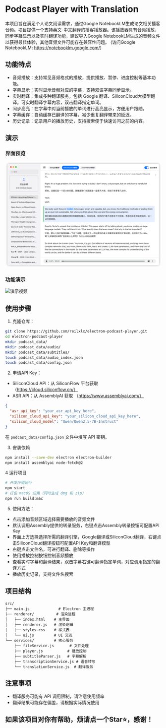 # Podcast Player with Translation

本项目旨在满足个人论文阅读需求，通过Google NotebookLM生成论文相关播客音频。项目提供一个支持英文-中文翻译的播客播放器。该播放器具有音频播放、同步字幕显示以及实时翻译功能，建议导入Google NotebookLM生成的音频文件以获得最佳体验，其他音频文件可能存在兼容性问题。 (访问Google NotebookLM: https://notebooklm.google.com/)

## 功能特点

- 音频播放：支持常见音频格式的播放，提供播放、暂停、进度控制等基本功能。
- 字幕显示：实时显示音频对应的字幕，支持双语字幕同步显示。
- 实时翻译：集成多种翻译服务，包括 Google 翻译、SiliconCloud大模型翻译，可实时翻译字幕内容，双击翻译指定单词。
- 同步高亮：在字幕中对当前播放的单词进行高亮显示，方便用户跟随。
- 字幕缓存：自动缓存已翻译的字幕，减少重复翻译带来的延迟。
- 历史记录：记录用户的播放历史，支持搜索便于快速访问之前的内容。

## 演示

### 界面预览
![播放器界面](./data/demo-pic.png)

### 功能演示
![演示视频](./data/demo-video.gif)

## 使用步骤

1. 克隆仓库： 
```bash
git clone https://github.com/reilxlx/electron-podcast-player.git
cd electron-podcast-player
mkdir podcast_data/
mkdir podcast_data/audio/
mkdir podcast_data/subtitles/
touch podcast_data/audio_index.json
touch podcast_data/config.json
```

2. 申请API Key：
- SiliconCloud API：从 SiliconFlow 平台获取 （https://cloud.siliconflow.cn/）
- ASR API：从 AssemblyAI 获取 （https://www.assemblyai.com/）

```json
{
  "asr_api_key": "your_asr_api_key_here",
  "silicon_cloud_api_key": "your_silicon_cloud_api_key_here",
  "silicon_cloud_model": "Qwen/Qwen2.5-7B-Instruct"
}
```

在 `podcast_data/config.json` 文件中填写 API 密钥。

3. 安装依赖
```bash
npm install --save-dev electron electron-builder
npm install assemblyai node-fetch@2
```

4 运行项目
```bash
# 开发环境运行
npm start
# 打包 macOS 应用（同时生成 dmg 和 zip）
npm run build:mac
```

5. 使用方法：
- 点击添加音频区域选择需要播放的音频文件
- 默认调用Assembly提供的转录服务，右键点击Assembly转录按钮可配置API Key
- 界面上方选择选择所需的翻译引擎，Google翻译或SiliconCloud翻译，右键点击SiliconCloud翻译按钮可配置API Key和翻译模型
- 右键点击文件名，可进行翻译、删除等操作
- 使用播放控制按钮控制音频播放
- 查看实时字幕和翻译结果，双击字幕右键可翻译指定单词，对应调用指定的翻译方式
- 播放历史记录，支持文件名搜索


## 项目结构
```
src/
├── main.js             # Electron 主进程
├── renderer/          # 渲染进程
│   ├── index.html    # 主界面
│   ├── renderer.js   # 渲染逻辑
│   ├── styles.css    # 样式表
│   └── ui.js         # UI 交互
└── services/         # 核心服务
    ├── fileService.js       # 文件处理
    ├── player.js           # 播放控制
    ├── subtitleParser.js   # 字幕解析
    ├── transcriptionService.js # 语音转写
    └── translationService.js  # 翻译服务 
```

## 注意事项

- 翻译服务可能有 API 调用限制，请注意使用频率
- 翻译结果可能存在偏差，请根据实际情况使用

## 如果该项目对你有帮助，烦请点一个Star⭐，感谢！